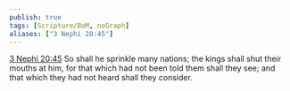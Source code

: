 ```yaml
---
publish: true
tags: [Scripture/BoM, noGraph]
aliases: ["3 Nephi 20:45"]
---
```

[3 Nephi 20:45](https://churchofjesuschrist.org/study/scriptures/bofm/3-ne/20?lang=eng&id=p45#p45) So shall he sprinkle many nations; the kings shall shut their mouths at him, for that which had not been told them shall they see; and that which they had not heard shall they consider.
